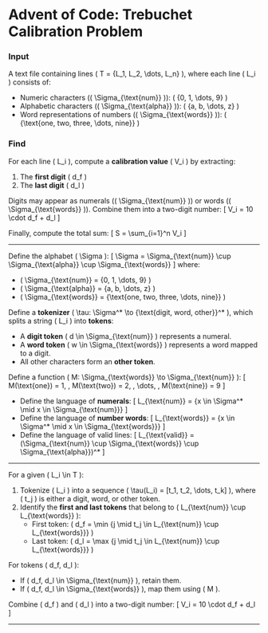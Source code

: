 # Advent of Code: Trebuchet Calibration Problem


### Input
A text file containing lines \( T = \{L_1, L_2, \dots, L_n\} \), where each line \( L_i \) consists of:
- Numeric characters (\( \Sigma_{\text{num}} \)): \( \{0, 1, \dots, 9\} \)
- Alphabetic characters (\( \Sigma_{\text{alpha}} \)): \( \{a, b, \dots, z\} \)
- Word representations of numbers (\( \Sigma_{\text{words}} \)): \( \{\text{one, two, three, \dots, nine}\} \)

### Find
For each line \( L_i \), compute a **calibration value** \( V_i \) by extracting:
1. The **first digit** \( d_f \)
2. The **last digit** \( d_l \)

Digits may appear as numerals (\( \Sigma_{\text{num}} \)) or words (\( \Sigma_{\text{words}} \)). Combine them into a two-digit number:
\[
V_i = 10 \cdot d_f + d_l
\]

Finally, compute the total sum:
\[
S = \sum_{i=1}^n V_i
\]

---

Define the alphabet \( \Sigma \):
\[
\Sigma = \Sigma_{\text{num}} \cup \Sigma_{\text{alpha}} \cup \Sigma_{\text{words}}
\]
where:
- \( \Sigma_{\text{num}} = \{0, 1, \dots, 9\} \)
- \( \Sigma_{\text{alpha}} = \{a, b, \dots, z\} \)
- \( \Sigma_{\text{words}} = \{\text{one, two, three, \dots, nine}\} \)

Define a **tokenizer** \( \tau: \Sigma^* \to \{\text{digit, word, other}\}^* \), which splits a string \( L_i \) into **tokens**:
- A **digit token** \( d \in \Sigma_{\text{num}} \) represents a numeral.
- A **word token** \( w \in \Sigma_{\text{words}} \) represents a word mapped to a digit.
- All other characters form an **other token**.

Define a function \( M: \Sigma_{\text{words}} \to \Sigma_{\text{num}} \):
\[
M(\text{one}) = 1, \, M(\text{two}) = 2, \, \dots, \, M(\text{nine}) = 9
\]

- Define the language of **numerals**:
  \[
  L_{\text{num}} = \{x \in \Sigma^* \mid x \in \Sigma_{\text{num}}\}
  \]
- Define the language of **number words**:
  \[
  L_{\text{words}} = \{x \in \Sigma^* \mid x \in \Sigma_{\text{words}}\}
  \]
- Define the language of valid lines:
  \[
  L_{\text{valid}} = (\Sigma_{\text{num}} \cup \Sigma_{\text{words}} \cup \Sigma_{\text{alpha}})^*
  \]

---


For a given \( L_i \in T \):
1. Tokenize \( L_i \) into a sequence \( \tau(L_i) = [t_1, t_2, \dots, t_k] \), where \( t_j \) is either a digit, word, or other token.
2. Identify the **first and last tokens** that belong to \( L_{\text{num}} \cup L_{\text{words}} \):
   - First token: \( d_f = \min \{j \mid t_j \in L_{\text{num}} \cup L_{\text{words}}\} \)
   - Last token: \( d_l = \max \{j \mid t_j \in L_{\text{num}} \cup L_{\text{words}}\} \)

For tokens \( d_f, d_l \):
- If \( d_f, d_l \in \Sigma_{\text{num}} \), retain them.
- If \( d_f, d_l \in \Sigma_{\text{words}} \), map them using \( M \).

Combine \( d_f \) and \( d_l \) into a two-digit number:
\[
V_i = 10 \cdot d_f + d_l
\]

---




